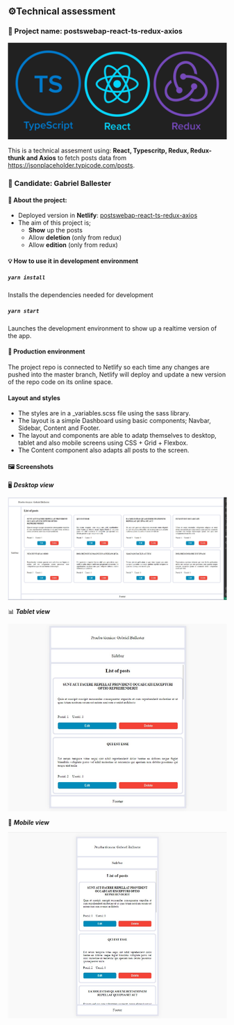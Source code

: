 ## ⚙️Technical assessment 
### 📍 Project name: postswebap-react-ts-redux-axios
![Mobile view 1](/screenshots/react-redux-typescript.png)

This is a technical assesment using: **React, Typescritp, Redux, Redux-thunk and Axios** to fetch posts data from https://jsonplaceholder.typicode.com/posts.

### 🙂 Candidate: Gabriel Ballester
#### 🚀 About the project:
- Deployed version in **Netlify**: [postswebap-react-ts-redux-axios](https://postswebap-react-ts-redux-axios.netlify.app/)
- The aim of this project is;
  - **Show** up the posts
  - Allow **deletion** (only from redux)
  - Allow **edition** (only from redux)

#### 💡 How to use it in development environment 
##### `yarn install` 
Installs the dependencies needed for development
##### `yarn start`

Launches the development environment to show up a realtime version of the app.
#### 🔗 Production environment 
The project repo is connected to Netlify so each time any changes are pushed into the master branch, Netlify will deploy and update a new version of the repo code on its online space.

#### Layout and styles
- The styles are in a _variables.scss file using the sass library.
- The layout is a simple Dashboard using basic components; Navbar, Sidebar, Content and Footer.
- The layout and components are able to adatp themselves to desktop, tablet and also mobile screens using CSS + Grid + Flexbox.
- The Content component also adapts all posts to the screen.
#### 🖼️ Screenshots 
🖥️ ***Desktop view***

![Desktop view 1](/screenshots/desktop_img1.jpg)

📊 ***Tablet view***

![Tablet view 1](/screenshots/tablet_img1.jpg)

📲 ***Mobile view***

![Mobile view 1](/screenshots/mobile_img1.jpg)
